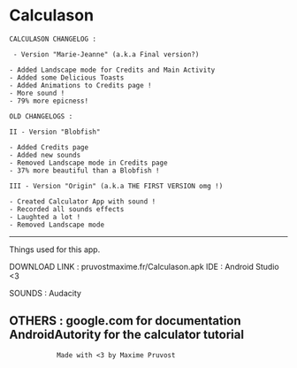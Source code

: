 # Calculason

	CALCULASON CHANGELOG :

	 - Version "Marie-Jeanne" (a.k.a Final version?)

	- Added Landscape mode for Credits and Main Activity
	- Added some Delicious Toasts
	- Added Animations to Credits page !
	- More sound !
	- 79% more epicness!

	OLD CHANGELOGS : 

	II - Version "Blobfish"

	- Added Credits page
	- Added new sounds
	- Removed Landscape mode in Credits page
	- 37% more beautiful than a Blobfish !

	III - Version "Origin" (a.k.a THE FIRST VERSION omg !)

	- Created Calculator App with sound !
	- Recorded all sounds effects
	- Laughted a lot !
	- Removed Landscape mode 

-----------------------------------------------------------------------------------------------
Things used for this app.

DOWNLOAD LINK : pruvostmaxime.fr/Calculason.apk
IDE : Android Studio <3

SOUNDS : Audacity 

OTHERS : google.com for documentation
	 AndroidAutority for the calculator tutorial
-----------------------------------------------------------------------------------------------
				Made with <3 by Maxime Pruvost 
